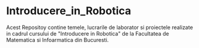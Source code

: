 # Introducere_in_Robotica

Acest Repositoy contine temele, lucrarile de laborator si proiectele realizate in cadrul cursului de "Introducere in Robotica" de la Facultatea de Matematica si Infoarmatica din Bucuresti.

